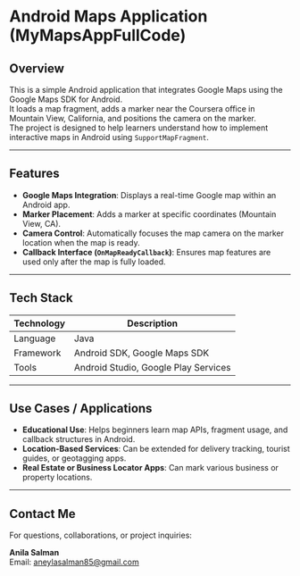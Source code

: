 # Android Maps Application (MyMapsAppFullCode)

## Overview

This is a simple Android application that integrates Google Maps using the Google Maps SDK for Android.  
It loads a map fragment, adds a marker near the Coursera office in Mountain View, California, and positions the camera on the marker.  
The project is designed to help learners understand how to implement interactive maps in Android using `SupportMapFragment`.

---

## Features

- **Google Maps Integration**: Displays a real-time Google map within an Android app.  
- **Marker Placement**: Adds a marker at specific coordinates (Mountain View, CA).  
- **Camera Control**: Automatically focuses the map camera on the marker location when the map is ready.  
- **Callback Interface (`OnMapReadyCallback`)**: Ensures map features are used only after the map is fully loaded.

---

## Tech Stack

| Technology | Description                       |
|------------|-----------------------------------|
| Language   | Java                              |
| Framework  | Android SDK, Google Maps SDK      |
| Tools      | Android Studio, Google Play Services |

---

## Use Cases / Applications

- **Educational Use**: Helps beginners learn map APIs, fragment usage, and callback structures in Android.  
- **Location-Based Services**: Can be extended for delivery tracking, tourist guides, or geotagging apps.  
- **Real Estate or Business Locator Apps**: Can mark various business or property locations.

---

## Contact Me

For questions, collaborations, or project inquiries:

**Anila Salman**  
Email: aneylasalman85@gmail.com  
